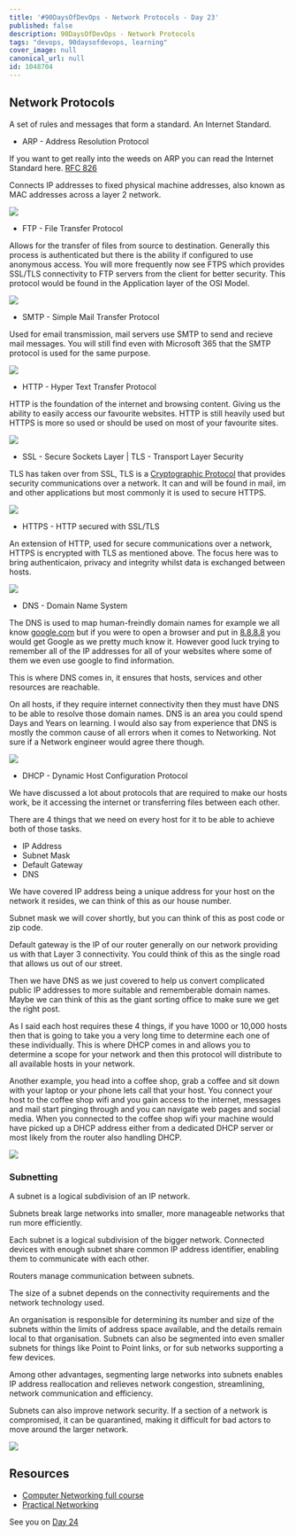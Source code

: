 ```yaml
---
title: '#90DaysOfDevOps - Network Protocols - Day 23'
published: false
description: 90DaysOfDevOps - Network Protocols
tags: "devops, 90daysofdevops, learning"
cover_image: null
canonical_url: null
id: 1048704
---
```

## Network Protocols 

A set of rules and messages that form a standard. An Internet Standard. 

- ARP - Address Resolution Protocol 

If you want to get really into the weeds on ARP you can read the Internet Standard here. [RFC 826](https://datatracker.ietf.org/doc/html/rfc826) 

Connects IP addresses to fixed physical machine addresses, also known as MAC addresses across a layer 2 network. 

![](Images/Day23_Networking1.png)

- FTP - File Transfer Protocol 

Allows for the transfer of files from source to destination. Generally this process is authenticated but there is the ability if configured to use anonymous access. You will more frequently now see FTPS which provides SSL/TLS connectivity to FTP servers from the client for better security. This protocol would be found in the Application layer of the OSI Model. 

![](Images/Day23_Networking2.png)

- SMTP - Simple Mail Transfer Protocol 

Used for email transmission, mail servers use SMTP to send and recieve mail messages. You will still find even with Microsoft 365 that the SMTP protocol is used for the same purpose. 

![](Images/Day23_Networking3.png)

- HTTP - Hyper Text Transfer Protocol 

HTTP is the foundation of the internet and browsing content. Giving us the ability to easily access our favourite websites. HTTP is still heavily used but HTTPS is more so used or should be used on most of your favourite sites. 

![](Images/Day23_Networking4.png)

- SSL - Secure Sockets Layer | TLS - Transport Layer Security 

TLS has taken over from SSL, TLS is a [Cryptographic Protocol]() that provides security communications over a network. It can and will be found in mail, im and other applications but most commonly it is used to secure HTTPS.  

![](Images/Day23_Networking5.png)

- HTTPS - HTTP secured with SSL/TLS 

An extension of HTTP, used for secure communications over a network, HTTPS is encrypted with TLS as mentioned above. The focus here was to bring authenticaion, privacy and integrity whilst data is exchanged between hosts. 

![](Images/Day23_Networking6.png)

- DNS - Domain Name System 

The DNS is used to map human-freindly domain names for example we all know [google.com](https://google.com) but if you were to open a browser and put in [8.8.8.8](https://8.8.8.8) you would get Google as we pretty much know it. However good luck trying to remember all of the IP addresses for all of your websites where some of them we even use google to find information. 

This is where DNS comes in, it ensures that hosts, services and other resources are reachable. 

On all hosts, if they require internet connectivity then they must have DNS to be able to resolve those domain names. DNS is an area you could spend Days and Years on learning. I would also say from experience that DNS is mostly the common cause of all errors when it comes to Networking. Not sure if a Network engineer would agree there though. 

![](Images/Day23_Networking7.png)

- DHCP - Dynamic Host Configuration Protocol 

We have discussed a lot about protocols that are required to make our hosts work, be it accessing the internet or transferring files between each other. 

There are 4 things that we need on every host for it to be able to achieve both of those tasks. 

- IP Address 
- Subnet Mask 
- Default Gateway 
- DNS 

We have covered IP address being a unique address for your host on the network it resides, we can think of this as our house number. 

Subnet mask we will cover shortly, but you can think of this as post code or zip code. 

Default gateway is the IP of our router generally on our network providing us with that Layer 3 connectivity. You could think of this as the single road that allows us out of our street.  

Then we have DNS as we just covered to help us convert complicated public IP addresses to more suitable and rememberable domain names. Maybe we can think of this as the giant sorting office to make sure we get the right post. 

As I said each host requires these 4 things, if you have 1000 or 10,000 hosts then that is going to take you a very long time to determine each one of these individually. This is where DHCP comes in and allows you to determine a scope for your network and then this protocol will distribute to all available hosts in your network. 

Another example, you head into a coffee shop, grab a coffee and sit down with your laptop or your phone lets call that your host. You connect your host to the coffee shop wifi and you gain access to the internet, messages and mail start pinging through and you can navigate web pages and social media. When you connected to the coffee shop wifi your machine would have picked up a DHCP address either from a dedicated DHCP server or most likely from the router also handling DHCP. 

![](Images/Day23_Networking8.png)

### Subnetting 

A subnet is a logical subdivision of an IP network.

Subnets break large networks into smaller, more manageable networks that run more efficiently. 

Each subnet is a logical subdivision of the bigger network. Connected devices with enough subnet share common IP address identifier, enabling them to communicate with each other. 

Routers manage communication between subnets. 

The size of a subnet depends on the connectivity requirements and the network technology used. 

An organisation is responsible for determining its number and size of the subnets within the limits of address space
available, and the details remain local to that organisation. Subnets can also be segmented into even smaller subnets for things like Point to Point links, or for sub networks supporting a few devices. 

Among other advantages, segmenting large
networks into subnets enables IP address
reallocation and relieves network congestion, streamlining, network communication and efficiency. 

Subnets can also improve network security.
If a section of a network is compromised, it can be quarantined, making it difficult for bad actors to move around the larger network. 

![](Images/Day23_Networking9.png)


## Resources 

- [Computer Networking full course](https://www.youtube.com/watch?v=IPvYjXCsTg8)
- [Practical Networking](http://www.practicalnetworking.net/)

See you on [Day 24](day24.md)


